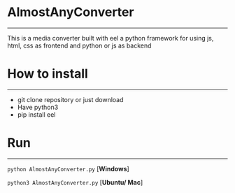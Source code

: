 # AlmostAnyConverter
---
This is a media converter built with eel a python framework for using js, html, css as frontend and python or js as backend

# How to install
---
- git clone repository or just download
- Have python3
- pip install eel

# Run
---
`python AlmostAnyConverter.py` [**Windows**]


`python3 AlmostAnyConverter.py` [**Ubuntu/ Mac**]
